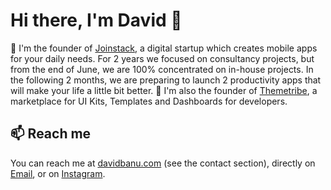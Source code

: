 # Hi there, I'm David 👋


🚀 I'm the founder of [Joinstack](https://joinstack.github.io), a digital startup which creates mobile apps for your daily needs. For 2 years we focused on consultancy projects, but from the end of June, we are 100% concentrated on in-house projects. In the following 2 months, we are preparing to launch 2 productivity apps that will make your life a little bit better. 
🎉 I'm also the founder of [Themetribe](https://themetribe.github.io), a marketplace for UI Kits, Templates and Dashboards for developers.


## 📫 Reach me

You can reach me at [davidbanu.com](https://davidbanu.github.io) (see the contact section), directly on  [Email](mailto:banudavidcip@gmail.com?subject=Hello), or on [Instagram](https://www.instagram.com/davidbanu_/). 
